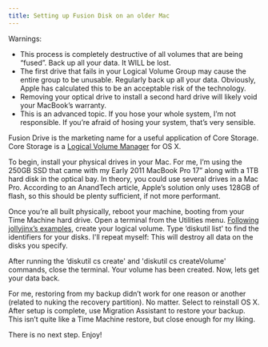 ```yaml
---
title: Setting up Fusion Disk on an older Mac
---
```


Warnings:

- This process is completely destructive of all volumes that are being “fused”. Back up all your data. It WILL be lost.
- The first drive that fails in your Logical Volume Group may cause the entire group to be unusable. Regularly back up all your data. Obviously, Apple has calculated this to be an acceptable risk of the technology.
- Removing your optical drive to install a second hard drive will likely void your MacBook’s warranty.
- This is an advanced topic. If you hose your whole system, I’m not responsible. If you’re afraid of hosing your system, that’s very sensible.

Fusion Drive is the marketing name for a useful application of Core Storage. Core Storage is a [Logical Volume Manager](http://en.wikipedia.org/wiki/Logical_volume_management) for OS X.

To begin, install your physical drives in your Mac. For me, I’m using the 250GB SSD that came with my Early 2011 MacBook Pro 17” along with a 1TB hard disk in the optical bay. In theory, you could use several drives in a Mac Pro. According to an AnandTech article, Apple’s solution only uses 128GB of flash, so this should be plenty sufficient, if not more performant.

Once you’re all built physically, reboot your machine, booting from your Time Machine hard drive. Open a terminal from the Utilities menu. [Following jollyjinx’s examples](http://jollyjinx.tumblr.com/post/34638496292/fusion-drive-on-older-macs-yes-since-apple-has), create your logical volume. Type ‘diskutil list' to find the identifiers for your disks. I'll repeat myself: This will destroy all data on the disks you specify.

After running the ‘diskutil cs create' and 'diskutil cs createVolume' commands, close the terminal. Your volume has been created. Now, lets get your data back.

For me, restoring from my backup didn’t work for one reason or another (related to nuking the recovery partition). No matter. Select to reinstall OS X. After setup is complete, use Migration Assistant to restore your backup. This isn’t quite like a Time Machine restore, but close enough for my liking.

There is no next step. Enjoy!